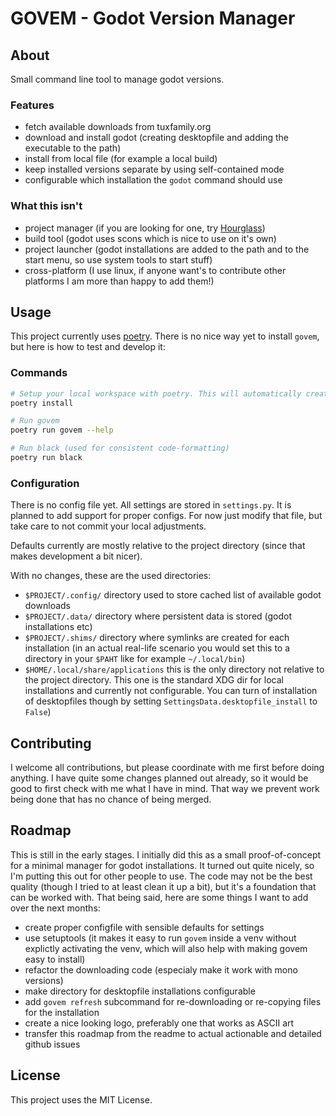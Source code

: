 # GOVEM - Godot Version Manager

## About
Small command line tool to manage godot versions.

### Features
- fetch available downloads from tuxfamily.org
- download and install godot (creating desktopfile and adding the executable to the path)
- install from local file (for example a local build)
- keep installed versions separate by using self-contained mode
- configurable which installation the `godot` command should use


### What this isn't
- project manager (if you are looking for one, try
  [Hourglass](https://hourglass.jwestman.net/))
- build tool (godot uses scons which is nice to use on it's own)
- project launcher (godot installations are added to the path and to the start menu, so
  use system tools to start stuff)
- cross-platform (I use linux, if anyone want's to contribute other platforms I am more
  than happy to add them!)

## Usage
This project currently uses [poetry](https://python-poetry.org/).
There is no nice way yet to install `govem`, but here is how to test and develop it:

### Commands
```bash
# Setup your local workspace with poetry. This will automatically create a venv
poetry install

# Run govem
poetry run govem --help

# Run black (used for consistent code-formatting)
poetry run black
```

### Configuration
There is no config file yet. All settings are stored in `settings.py`. It is planned
to add support for proper configs. For now just modify that file, but take care to
not commit your local adjustments.

Defaults currently are mostly relative to the project directory (since that makes
development a bit nicer).

With no changes, these are the used directories:
- `$PROJECT/.config/` directory used to store cached list of available godot downloads
- `$PROJECT/.data/` directory where persistent data is stored (godot installations etc)
- `$PROJECT/.shims/` directory where symlinks are created for each installation (in an
  actual real-life scenario you would set this to a directory in your `$PAHT` like for
  example `~/.local/bin`)
- `$HOME/.local/share/applications` this is the only directory not relative to the
  project directory. This one is the standard XDG dir for local installations and
  currently not configurable. You can turn of installation of desktopfiles though by
  setting `SettingsData.desktopfile_install` to `False`)

## Contributing
I welcome all contributions, but please coordinate with me first before doing anything.
I have quite some changes planned out already, so it would be good to first check with
me what I have in mind. That way we prevent work being done that has no chance of being
merged.

## Roadmap
This is still in the early stages. I initially did this as a small proof-of-concept for
a minimal manager for godot installations. It turned out quite nicely, so I'm putting
this out for other people to use. The code may not be the best quality (though I tried
to at least clean it up a bit), but it's a foundation that can be worked with. That
being said, here are some things I want to add over the next months:
- create proper configfile with sensible defaults for settings
- use setuptools (it makes it easy to run `govem` inside a venv without explictly
  activating the venv, which will also help with making govem easy to install)
- refactor the downloading code (especialy make it work with mono versions)
- make directory for desktopfile installations configurable
- add `govem refresh` subcommand for re-downloading or re-copying files for the
  installation
- create a nice looking logo, preferably one that works as ASCII art
- transfer this roadmap from the readme to actual actionable and detailed github issues

## License
This project uses the MIT License.
